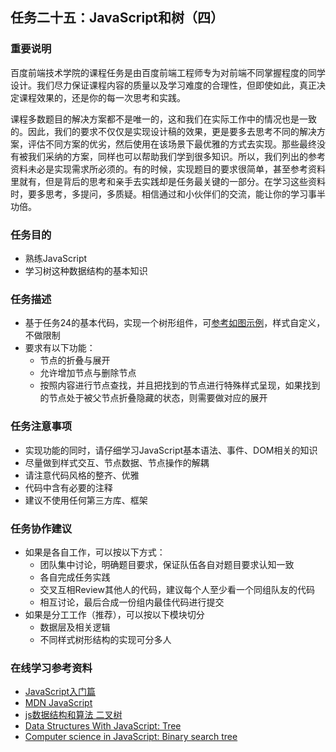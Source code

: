 ## 任务二十五：JavaScript和树（四）
### 重要说明

百度前端技术学院的课程任务是由百度前端工程师专为对前端不同掌握程度的同学设计。我们尽力保证课程内容的质量以及学习难度的合理性，但即使如此，真正决定课程效果的，还是你的每一次思考和实践。

课程多数题目的解决方案都不是唯一的，这和我们在实际工作中的情况也是一致的。因此，我们的要求不仅仅是实现设计稿的效果，更是要多去思考不同的解决方案，评估不同方案的优劣，然后使用在该场景下最优雅的方式去实现。那些最终没有被我们采纳的方案，同样也可以帮助我们学到很多知识。所以，我们列出的参考资料未必是实现需求所必须的。有的时候，实现题目的要求很简单，甚至参考资料里就有，但是背后的思考和亲手去实践却是任务最关键的一部分。在学习这些资料时，要多思考，多提问，多质疑。相信通过和小伙伴们的交流，能让你的学习事半功倍。

### 任务目的

* 熟练JavaScript
* 学习树这种数据结构的基本知识

### 任务描述

* 基于任务24的基本代码，实现一个树形组件，可[参考如图示例][3]，样式自定义，不做限制
* 要求有以下功能： 
  * 节点的折叠与展开
  * 允许增加节点与删除节点
  * 按照内容进行节点查找，并且把找到的节点进行特殊样式呈现，如果找到的节点处于被父节点折叠隐藏的状态，则需要做对应的展开

### 任务注意事项

* 实现功能的同时，请仔细学习JavaScript基本语法、事件、DOM相关的知识
* 尽量做到样式交互、节点数据、节点操作的解耦
* 请注意代码风格的整齐、优雅
* 代码中含有必要的注释
* 建议不使用任何第三方库、框架

### 任务协作建议

* 如果是各自工作，可以按以下方式： 
  * 团队集中讨论，明确题目要求，保证队伍各自对题目要求认知一致
  * 各自完成任务实践
  * 交叉互相Review其他人的代码，建议每个人至少看一个同组队友的代码
  * 相互讨论，最后合成一份组内最佳代码进行提交
* 如果是分工工作（推荐），可以按以下模块切分 
  * 数据层及相关逻辑
  * 不同样式树形结构的实现可分多人

### 在线学习参考资料

* [JavaScript入门篇][4]
* [MDN JavaScript][5]
* [js数据结构和算法 二叉树][6]
* [Data Structures With JavaScript: Tree][7]
* [Computer science in JavaScript: Binary search tree][8]

[0]: http://ife.baidu.com/task/all
[1]: http://ife.baidu.com/note/all
[2]: http://ife.baidu.com/statistic/index
[3]: http://7xrp04.com1.z0.glb.clouddn.com/task_2_25_1.jpg
[4]: http://www.imooc.com/view/36
[5]: https://developer.mozilla.org/zh-CN/docs/Web/JavaScript
[6]: https://segmentfault.com/a/1190000000740261
[7]: http://code.tutsplus.com/articles/data-structures-with-javascript-tree--cms-23393
[8]: https://www.nczonline.net/blog/2009/06/09/computer-science-in-javascript-binary-search-tree-part-1/
